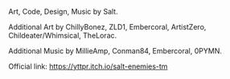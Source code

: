 Art, Code, Design, Music by Salt.

Additional Art by ChillyBonez, ZLD1, Embercoral, ArtistZero, Childeater/Whimsical, TheLorac.

Additional Music by MillieAmp, Conman84, Embercoral, 0PYMN.

Official link: https://yttpr.itch.io/salt-enemies-tm
